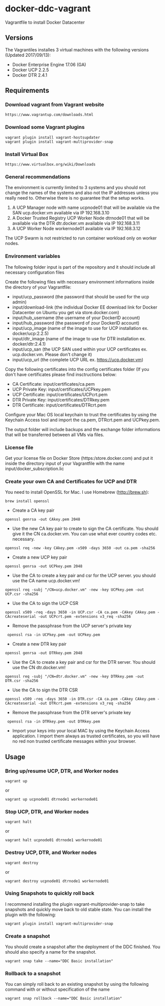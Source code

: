# docker-ddc-vagrant
Vagrantfile to install Docker Datacenter

## Versions

The Vagrantiles installes 3 virtual machines with the following versions (Updated 2017/09/13):

 * Docker Enterprise Engine 17.06 (GA)
 * Docker UCP 2.2.5
 * Docker DTR 2.4.1

## Requirements

### Download vagrant from Vagrant website

```
https://www.vagrantup.com/downloads.html
```

### Download some Vagrant plugins

```
vagrant plugin install vagrant-hostsupdater
vagrant plugin install vagrant-multiprovider-snap
```

### Install Virtual Box

```
https://www.virtualbox.org/wiki/Downloads
```

### General recommendations

The environment is currently limited to 3 systems and you should not change the names of the systems and also not the IP addresses unless you really need to. Otherwise there is no guarantee that the setup works.

1. A UCP Manager node with name ucpnode01 that will be available via the SAN ucp.docker.vm available via IP 192.168.3.10
2. A Docker Trusted Registry UCP Worker Node dtrnode01 that will be available via the DTR dtr.docker.vm available via IP 192.168.3.11
3. A UCP Worker Node workernode01 available via IP 192.168.3.12

The UCP Swarm is not restricted to run container workload only on worker nodes.

### Environment variables

The following folder input is part of the repository and it should include all necessary configuration files

Create the following files with necessary environment informations inside the directory of your Vagrantfile:

* input/ucp_password (the password that should be used for the ucp admin)
* input/download-link (the individual Docker EE download link for Docker Datacenter on Ubuntu you get via store.docker.com)
* input/hub_username (the username of your DockerID account)
* input/hub_password (the password of zour DockerID account)
* input/ucp_image (name of the image to use for UCP installation ex. docker/ucp:2.2.5)
* input/dtr_image (name of the image to use for DTR installation ex. docker/dtr:2.4.1)
* input/ucp_san (the UCP SAN used within your UCP certificates ex. ucp.docker.vm. Please don't change it)
* input/ucp_url (the complete UCP URL ex. https://ucp.docker.vm)

Copy the following certificates into the config certificates folder (If you don't have certificates please find insctructions below:

* CA Certificate: input/certificates/ca.pem
* UCP Private Key: input/certificates/UCPkey.pem
* UCP Certificate: input/certificates/UCPcrt.pem
* DTR Private Key: input/certificates/DTRkey.pem
* DTR Certificate: input/certificates/DTRcrt.pem

Configure your Mac OS local keychain to trust the certificates by using the Keychain Access tool and import the ca.pem, DTRcrt.pem and UCPkey.pem.

The output folder will include backups and the exchange folder informations that will be transferred between all VMs via files.

### License file

Get your license file on Docker Store (https:/store.docker.com) and put it inside the directory input of your Vagrantfile with the name input/docker_subscription.lic

### Create your own CA and Certificates for UCP and DTR

You need to install OpenSSL for Mac. I use Homebrew (http://brew.sh):

```
brew install openssl
```

* Create a CA key pair

```
openssl genrsa -out CAkey.pem 2048
```

* Use the new CA key pair to create to sign the CA certificate. You should give it the CN ca.docker.vm. You can use what ever country codes etc. necessary.

```
openssl req -new -key CAkey.pem -x509 -days 3650 -out ca.pem -sha256
```

* Create a new UCP key pair

```
openssl genrsa -out UCPkey.pem 2048
```

* Use the CA to create a key pair and csr for the UCP server. you should use the CA name ucp.docker.vm!

```
openssl req -subj "/CN=ucp.docker.vm" -new -key UCPkey.pem -out UCP.csr -sha256
```

* Use the CA to sign the UCP CSR

```
openssl x509 -req -days 3650 -in UCP.csr -CA ca.pem -CAkey CAkey.pem -CAcreateserial -out UCPcrt.pem -extensions v3_req -sha256
```

* Remove the passphrase from the UCP server's private key

```
 openssl rsa -in UCPkey.pem -out UCPkey.pem
```

* Create a new DTR key pair

```
openssl genrsa -out DTRkey.pem 2048
```

* Use the CA to create a key pair and csr for the DTR server. You should use the CN dtr.docker.vm!

```
openssl req -subj "/CN=dtr.docker.vm" -new -key DTRkey.pem -out DTR.csr -sha256
```

* Use the CA to sign the DTR CSR

```
openssl x509 -req -days 3650 -in DTR.csr -CA ca.pem -CAkey CAkey.pem -CAcreateserial -out DTRcrt.pem -extensions v3_req -sha256
```

* Remove the passphrase from the DTR server's private key

```
 openssl rsa -in DTRkey.pem -out DTRkey.pem
```

* Import your keys into your local MAC by using the Keychain Access application. I import them always as trusted certificates, so you will have no red non trusted certificate messages within your browser.

## Usage

### Bring up/resume UCP, DTR, and Worker nodes

```
vagrant up
```
or

```
vagrant up ucpnode01 dtrnode1 workernode01
```

### Stop UCP, DTR, and Worker nodes

```
vagrant halt
```
or

```
vagrant halt ucpnode01 dtrnode1 workernode01
```
### Destroy UCP, DTR, and Worker nodes

```
vagrant destroy
```
or

```
vagrant destroy ucpnode01 dtrnode1 workernode01
```
### Using Snapshots to quickly roll back

I recommend installing the plugin vagrant-multiprovider-snap to take snapshots and quickly move back to old stable state. You can install the plugin with the following:

```
vagrant plugin install vagrant-multiprovider-snap
```

### Create a snapshot

You should create a snapshot after the deployment of the DDC finished. You should also specify a name for the snapshot.

```
vagrant snap take --name="DDC Basic installation"
```

### Rollback to a snapshot

You can simply roll back to an existing snapshot by using the following command with or without specification of the name

```
vagrant snap rollback --name="DDC Basic installation"
```
